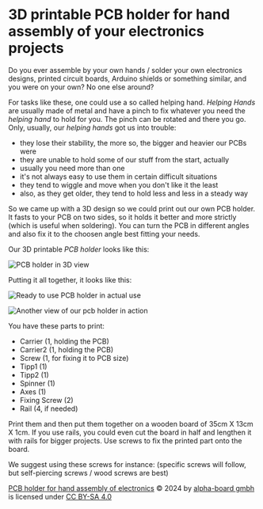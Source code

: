 # 3D printable PCB holder for hand assembly of your electronics projects
Do you ever assemble by your own hands / solder your own electronics designs, printed circuit boards, Arduino shields or something similar, and you were on your own? No one else around?

For tasks like these, one could use a so called helping hand. *Helping Hands* are usually made of metal and have a pinch to fix whatever you need the *helping hand* to hold for you. The pinch can be rotated and there you go. Only, usually, our *helping hands* got us into trouble: 

* they lose their stability, the more so, the bigger and heavier our PCBs were
* they are unable to hold some of our stuff from the start, actually
* usually you need more than one
* it's not always easy to use them in certain difficult situations
* they tend to wiggle and move when you don't like it the least
* also, as they get older, they tend to hold less and less in a steady way

So we came up with a 3D design so we could print out our own PCB holder. It fasts to your PCB on two sides, so it holds it better and more strictly (which is useful when soldering). You can turn the PCB in different angles and also fix it to the choosen angle best fitting your needs.

Our 3D printable *PCB holder* looks like this:

![PCB holder in 3D view](https://github.com/user-attachments/assets/1f5c8b05-e2db-4e5b-a2ac-c1a752e47047)

Putting it all together, it looks like this:

![Ready to use PCB holder in actual use](https://github.com/user-attachments/assets/7931f703-2e07-441f-8aab-8c4b000c44c8)

![Another view of our pcb holder in action](https://github.com/user-attachments/assets/5f4dd6b0-95e2-4d0e-acc7-f12716e4cfca)

You have these parts to print:

- Carrier (1, holding the PCB)
- Carrier2 (1, holding the PCB)
- Screw (1, for fixing it to PCB size)
- Tipp1 (1)
- Tipp2 (1)
- Spinner (1)
- Axes (1)
- Fixing Screw (2)
- Rail (4, if needed)

Print them and then put them together on a wooden board of  35cm X 13cm X 1cm. If you use rails, you could even cut the board in half and lengthen it with rails for bigger projects. Use screws to fix the printed part onto the board.

We suggest using these screws for instance: (specific screws will follow, but self-piercing screws / wood screws are best)

[PCB holder for hand assembly of electronics](https://github.com/alpha-board-gmbh/PCB-holder-for-hand-assembly) © 2024 by [alpha-board gmbh](https://github.com/alpha-board-gmbh) is licensed under [CC BY-SA 4.0](https://creativecommons.org/licenses/by-sa/4.0/?ref=chooser-v1) 
